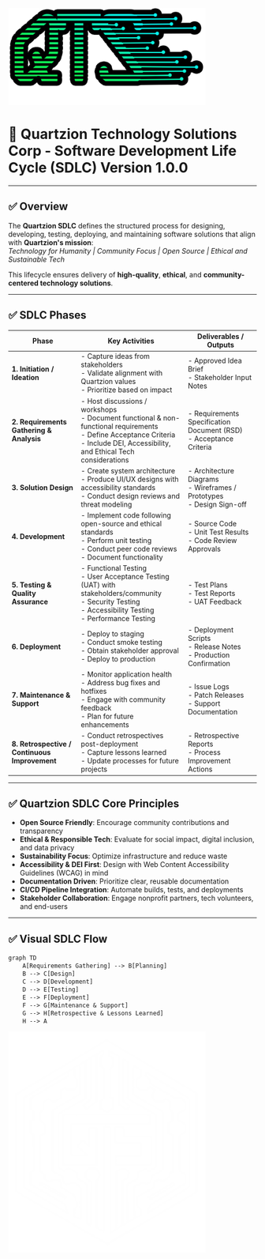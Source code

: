 <link rel="stylesheet" href="assets/css/style.css">
<img src="assets/images/QTS_L2.png" alt="Quartzion Logo" style="width:400px; height:auto;" />
<script src="https://cdn.jsdelivr.net/npm/mermaid@10/dist/mermaid.min.js"></script>
<script>
  mermaid.initialize({ startOnLoad: true });
</script>


# 📍 Quartzion Technology Solutions Corp - Software Development Life Cycle (SDLC) Version 1.0.0

---

## ✅ Overview

The **Quartzion SDLC** defines the structured process for designing, developing, testing, deploying, and maintaining software solutions that align with **Quartzion's mission**:  
*Technology for Humanity | Community Focus | Open Source | Ethical and Sustainable Tech*

This lifecycle ensures delivery of **high-quality**, **ethical**, and **community-centered technology solutions**.

---

## ✅ SDLC Phases

| **Phase** | **Key Activities** | **Deliverables / Outputs** |
|---|---|---|
| **1. Initiation / Ideation** | - Capture ideas from stakeholders<br>- Validate alignment with Quartzion values<br>- Prioritize based on impact | - Approved Idea Brief<br>- Stakeholder Input Notes |
| **2. Requirements Gathering & Analysis** | - Host discussions / workshops<br>- Document functional & non-functional requirements<br>- Define Acceptance Criteria<br>- Include DEI, Accessibility, and Ethical Tech considerations | - Requirements Specification Document (RSD)<br>- Acceptance Criteria |
| **3. Solution Design** | - Create system architecture<br>- Produce UI/UX designs with accessibility standards<br>- Conduct design reviews and threat modeling | - Architecture Diagrams<br>- Wireframes / Prototypes<br>- Design Sign-off |
| **4. Development** | - Implement code following open-source and ethical standards<br>- Perform unit testing<br>- Conduct peer code reviews<br>- Document functionality | - Source Code<br>- Unit Test Results<br>- Code Review Approvals |
| **5. Testing & Quality Assurance** | - Functional Testing<br>- User Acceptance Testing (UAT) with stakeholders/community<br>- Security Testing<br>- Accessibility Testing<br>- Performance Testing | - Test Plans<br>- Test Reports<br>- UAT Feedback |
| **6. Deployment** | - Deploy to staging<br>- Conduct smoke testing<br>- Obtain stakeholder approval<br>- Deploy to production | - Deployment Scripts<br>- Release Notes<br>- Production Confirmation |
| **7. Maintenance & Support** | - Monitor application health<br>- Address bug fixes and hotfixes<br>- Engage with community feedback<br>- Plan for future enhancements | - Issue Logs<br>- Patch Releases<br>- Support Documentation |
| **8. Retrospective / Continuous Improvement** | - Conduct retrospectives post-deployment<br>- Capture lessons learned<br>- Update processes for future projects | - Retrospective Reports<br>- Process Improvement Actions |

---

## ✅ Quartzion SDLC Core Principles

- **Open Source Friendly**: Encourage community contributions and transparency
- **Ethical & Responsible Tech**: Evaluate for social impact, digital inclusion, and data privacy
- **Sustainability Focus**: Optimize infrastructure and reduce waste
- **Accessibility & DEI First**: Design with Web Content Accessibility Guidelines (WCAG) in mind
- **Documentation Driven**: Prioritize clear, reusable documentation
- **CI/CD Pipeline Integration**: Automate builds, tests, and deployments
- **Stakeholder Collaboration**: Engage nonprofit partners, tech volunteers, and end-users

---

## ✅ Visual SDLC Flow

```mermaid
graph TD
    A[Requirements Gathering] --> B[Planning]
    B --> C[Design]
    C --> D[Development]
    D --> E[Testing]
    E --> F[Deployment]
    F --> G[Maintenance & Support]
    G --> H[Retrospective & Lessons Learned]
    H --> A
```
<img src="assets/images/QTS_L1.png" alt="Quartzion Logo" style="width:400px; height:auto;" />

